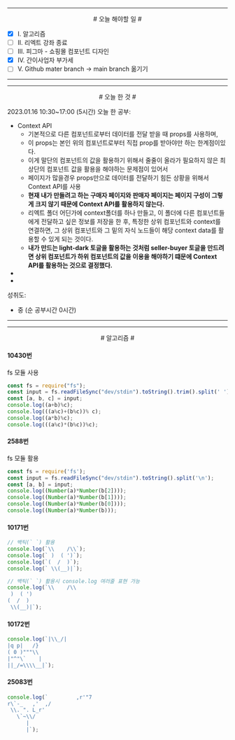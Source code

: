 


----

<div align='center'>
# 오늘 해야할 일 #
</div>

- [x]  Ⅰ. 알고리즘
- [ ]  Ⅱ. 리엑트 강좌 종료
- [ ]  Ⅲ. 피그마 - 쇼핑몰 컴포넌트 디자인
- [x]  Ⅳ. 간이사업자 부가세 
- [ ]  Ⅴ. Github mater branch -> main branch 옮기기

----


----

<div align="center"># 오늘 한 것 #</div>

2023.01.16 10:30~17:00 (5시간)
오늘 한 공부: 
- Context API
	- 기본적으로 다른 컴포넌트로부터 데이터를 전달 받을 때 props를  사용하며,
	- 이 props는 본인 위의 컴포넌트로부터 직접 prop를 받아야만 하는 한계점이있다.
	- 이게 말단의 컴포넌트의 값을 활용하기 위해서 줄줄이 올라가 필요하지 않은 최상단의 컴포넌트 값을 활용을 해야하는 문제점이 있어서 
	- 페이지가 많을경우 props만으로 데이터를 전달하기 힘든 상황을 위해서 Context API를 사용
	- **현재 내가 만들려고 하는 구매자 페이지와 판매자 페이지는 페이지 구성이 그렇게 크지 않기 때문에 Context API를 활용하지 않는다.**
	- 리엑트 폴더 어딘가에 context폴더를 하나 만들고, 이 폴더에 다른 컴포넌트들에게 전달하고 싶은 정보를 저장을 한 후, 특정한 상위 컴포넌트와 context를 연결하면, 그 상위 컴포넌트와 그 밑의 자식 노드들이 해당 context data를 활용할 수 있게 되는 것이다.
	- **내가 만드는 light-dark 토글을 활용하는 것처럼 seller-buyer 토글을 만드려면
	  상위 컴포넌트가 하위 컴포넌트의 값을 이용을 해야하기 떄문에 Context API를 활용하는 것으로 결정했다.**
- 
- 

성취도: 
- 중 (순 공부시간 0시간)

----

--- 

<div align="center"> # 알고리즘 #</div>

#### 10430번

fs 모듈 사용
```js
const fs = require("fs");
const input = fs.readFileSync("dev/stdin").toString().trim().split(' ').map(v=>Number(v));
const [a, b, c] = input;
console.log((a+b)%c);
console.log(((a%c)+(b%c))% c);
console.log((a*b)%c);
console.log(((a%c)*(b%c))%c);
```

#### 2588번

fs 모듈 활용
```js
const fs = require('fs');
const input = fs.readFileSync("dev/stdin").toString().split('\n');
const [a, b] = input;
console.log((Number(a)*Number(b[2])));
console.log((Number(a)*Number(b[1])));
console.log((Number(a)*Number(b[0])));
console.log((Number(a)*Number(b)));
```
#### 10171번

```js
// 백틱(` `) 활용
console.log(`\\    /\\`);
console.log(` )  ( ')`);
console.log(`(  /  )`);
console.log(` \\(__)|`);

// 백틱(` `) 활용시 console.log 여러줄 표현 가능
console.log(`\\    /\\
 )  ( ')
(  /  )
 \\(__)|`);
```

#### 10172번

```js
console.log(`|\\_/|
|q p|   /}
( 0 )"""\\
|"^"\`    |
||_/=\\\\__|`);
```
#### 25083번

```js
console.log(`         ,r'"7
r\`-_   ,'  ,/
 \\. ". L_r'
   \`~\\/
      |
      |`);
```
####
